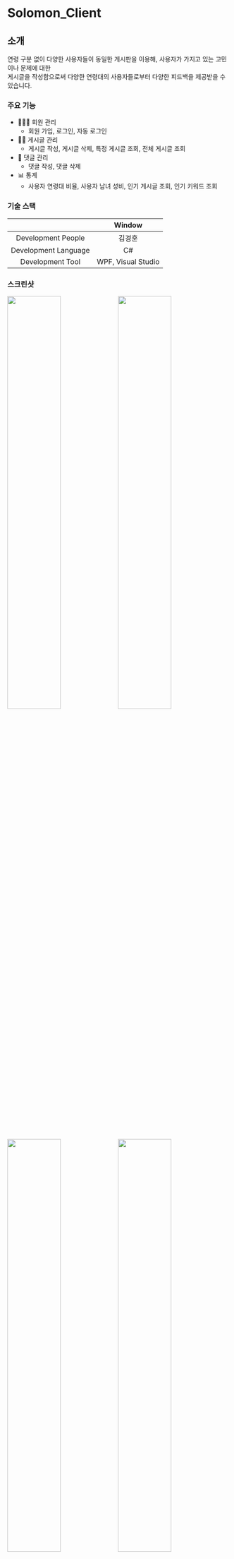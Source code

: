 # Solomon_Client

## 소개

연령 구분 없이 다양한 사용자들이 동일한 게시판을 이용해, 사용자가 가지고 있는 고민이나 문제에 대한 <br>
게시글을 작성함으로써 다양한 연령대의 사용자들로부터 다양한 피드백을 제공받을 수 있습니다.

### 주요 기능

- 🙋🏻‍♂️ 회원 관리
  - 회원 가입, 로그인, 자동 로그인
- 👨‍🏫 게시글 관리
  - 게시글 작성, 게시글 삭제, 특정 게시글 조회, 전체 게시글 조회
- 💬 댓글 관리
  - 댓글 작성, 댓글 삭제
- 📊 통계
  - 사용자 연령대 비율, 사용자 남녀 성비, 인기 게시글 조회, 인기 키워드 조회
  
### 기술 스택
||Window|
|:------:|:---:|
|Development People|김경훈|
|Development Language|C#|
|Development Tool|WPF, Visual Studio|

### 스크린샷

<div>
<img src="https://user-images.githubusercontent.com/48943501/103409597-e7c67a80-4baa-11eb-8ab5-bb899cf03081.png" width="49%" />
<img src="https://user-images.githubusercontent.com/48943501/103409607-f01eb580-4baa-11eb-8c5d-cb07cc23b662.png" width="49%" />
</div>
<div>
<img src="https://user-images.githubusercontent.com/48943501/103409633-03ca1c00-4bab-11eb-972c-cbe37e76f6bd.png" width="49%" />
<img src="https://user-images.githubusercontent.com/48943501/103409650-0f1d4780-4bab-11eb-8de3-56741de1dcff.png" width="49%" />
</div>
<div>
<img src="https://user-images.githubusercontent.com/48943501/103409657-180e1900-4bab-11eb-9f61-cee43b9047dd.png" width="49%" />
<img src="https://user-images.githubusercontent.com/48943501/103409658-1e9c9080-4bab-11eb-842f-02683bec204a.png" width="49%" />
</div>
